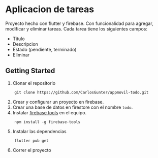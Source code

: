 # Aplicacion de tareas
Proyecto hecho con flutter y firebase.
Con funcionalidad para agregar, modificar y eliminar tareas.
Cada tarea tiene los siguientes campos:
- Titulo
- Descripcion
- Estado (pendiente, terminado)
- Eliminar

## Getting Started
1. Clonar el repositorio
~~~
    git clone https://github.com/CarlosGunter/appmovil-todo.git
~~~
2. Crear y configurar un proyecto en firebase.
3. Crear una base de datos en firestore con el nombre `todo`.
4. Instalar [firebase tools](https://firebase.google.com/docs/cli?hl=es-419) en el equipo.
~~~
    npm install -g firebase-tools
~~~
5. Instalar las dependencias
~~~
    flutter pub get
~~~
6. Correr el proyecto

